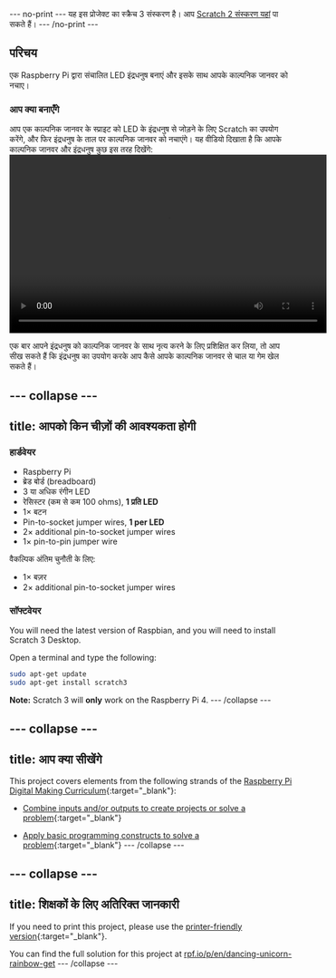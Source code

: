 \--- no-print \--- यह इस प्रोजेक्ट का स्क्रैच 3 संस्करण है। आप [Scratch 2 संस्करण यहां](https://projects.raspberrypi.org/en/projects/dancing-unicorn-rainbow-scratch2) पा सकते हैं। \--- /no-print \---

## परिचय

एक Raspberry Pi द्वारा संचालित LED इंद्रधनुष बनाएं और इसके साथ आपके काल्पनिक जानवर को नचाए।

### आप क्या बनाएँगे

आप एक काल्पनिक जानवर के स्प्राइट को LED के इंद्रधनुष से जोड़ने के लिए Scratch का उपयोग करेंगे, और फिर इंद्रधनुष के ताल पर काल्पनिक जानवर को नचाएंगे। यह वीडियो दिखाता है कि आपके काल्पनिक जानवर और इंद्रधनुष कुछ इस तरह दिखेंगे:<video width="560" height="315" controls> <source src="resources/Screencast.mp4" type="video/mp4"> आपका ब्राउज़र वीडियो का समर्थन नहीं करता है, FireFox या Chrome आज़माएँ </video> 

एक बार आपने इंद्रधनुष को काल्पनिक जानवर के साथ नृत्य करने के लिए प्रशिक्षित कर लिया, तो आप सीख सकते हैं कि इंद्रधनुष का उपयोग करके आप कैसे आपके काल्पनिक जानवर से चाल या गेम खेल सकते हैं।

## \--- collapse \---

## title: आपको किन चीज़ों की आवश्यकता होगी

### हार्डवेयर

+ Raspberry Pi
+ ब्रेड बोर्ड (breadboard)
+ 3 या अधिक रंगीन LED
+ रेसिस्टर (कम से कम 100 ohms), **1 प्रति LED**
+ 1× बटन
+ Pin-to-socket jumper wires, **1 per LED**
+ 2× additional pin-to-socket jumper wires
+ 1× pin-to-pin jumper wire

वैकल्पिक अंतिम चुनौती के लिए:

+ 1× बज़र
+ 2× additional pin-to-socket jumper wires

### सॉफ्टवेयर

You will need the latest version of Raspbian, and you will need to install Scratch 3 Desktop.

Open a terminal and type the following:

```bash
sudo apt-get update
sudo apt-get install scratch3
```

**Note:** Scratch 3 will **only** work on the Raspberry Pi 4. \--- /collapse \---

## \--- collapse \---

## title: आप क्या सीखेंगे

This project covers elements from the following strands of the [Raspberry Pi Digital Making Curriculum](http://rpf.io/curriculum){:target="_blank"}:

+ [Combine inputs and/or outputs to create projects or solve a problem](https://curriculum.raspberrypi.org/physical-computing/builder/){:target="_blank"}

+ [Apply basic programming constructs to solve a problem](https://www.raspberrypi.org/curriculum/programming/builder){:target="_blank"} \--- /collapse \---

## \--- collapse \---

## title: शिक्षकों के लिए अतिरिक्त जानकारी

If you need to print this project, please use the [printer-friendly version](https://projects.raspberrypi.org/en/projects/dancing-unicorn-rainbow/print){:target="_blank"}.

You can find the full solution for this project at [rpf.io/p/en/dancing-unicorn-rainbow-get](https://rpf.io/p/en/dancing-unicorn-rainbow-get) \--- /collapse \---